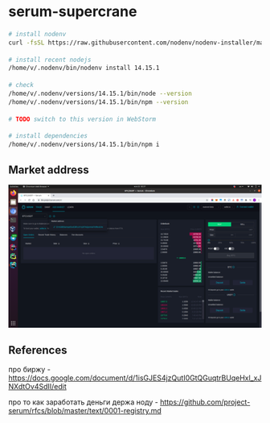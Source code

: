 # serum-supercrane

```bash
# install nodenv
curl -fsSL https://raw.githubusercontent.com/nodenv/nodenv-installer/master/bin/nodenv-installer | bash

# install recent nodejs
/home/v/.nodenv/bin/nodenv install 14.15.1

# check
/home/v/.nodenv/versions/14.15.1/bin/node --version
/home/v/.nodenv/versions/14.15.1/bin/npm --version

# TODO switch to this version in WebStorm

# install dependencies
/home/v/.nodenv/versions/14.15.1/bin/npm i
```

## Market address

![serum-market-address.png](static/serum-market-address.png)

## References

про биржу - https://docs.google.com/document/d/1isGJES4jzQutI0GtQGuqtrBUqeHxl_xJNXdtOv4SdII/edit

про то как заработать деньги держа ноду - https://github.com/project-serum/rfcs/blob/master/text/0001-registry.md